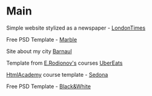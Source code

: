 # Main
Simple website stylized as a newspaper - [LondonTimes](https://kadonomaro.github.io/LondonTimes/)

Free PSD Template - [Marble](https://kadonomaro.github.io/marble/)

Site about my city [Barnaul](https://kadonomaro.github.io/Barnaul-site/)

Template from [E.Rodionov's](https://erodionov.ru/) courses [UberEats](https://kadonomaro.github.io/uberats-demo-frontend/)

[HtmlAcademy](https://htmlacademy.ru/) course template - [Sedona](https://kadonomaro.github.io/Sedona/)

Free PSD Template - [Black&White](https://kadonomaro.github.io/blackandwhite/)
